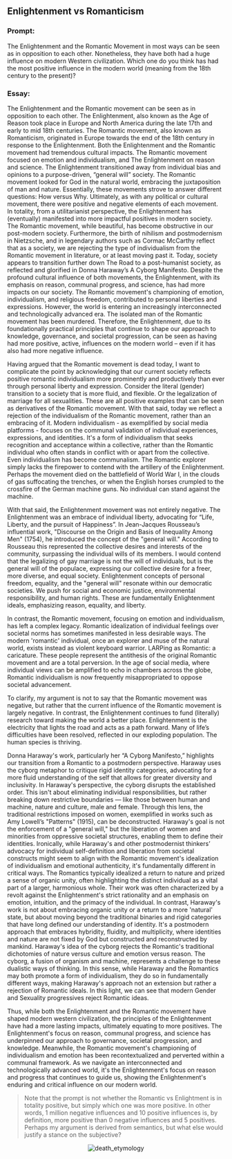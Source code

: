 ## Enlightenment vs Romanticism 

### Prompt:
The Enlightenment and the Romantic Movement in most ways can be seen as in opposition to each other. Nonetheless, they have both had a huge influence on modern Western civilization. Which one do you think has had the most positive influence in the modern world (meaning from the 18th century to the present)?

### Essay:
The Enlightenment and the Romantic movement can be seen as in opposition to each other. The Enlightenment, also known as the Age of Reason took place in Europe and North America during the late 17th and early to mid 18th centuries. The Romantic movement, also known as Romanticism, originated in Europe towards the end of the 18th century in response to the Enlightenment. Both the Enlightenment and the Romantic movement had tremendous cultural impacts. The Romantic movement focused on emotion and individualism, and The Enlightenment on reason and science. The Enlightenment transitioned away from individual bias and opinions to a purpose-driven, “general will” society. The Romantic movement looked for God in the natural world, embracing the juxtaposition of man and nature. Essentially, these movements strove to answer different questions: How versus Why. Ultimately, as with any political or cultural movement, there were positive and negative elements of each movement. In totality, from a utilitarianist perspective, the Enlightenment has (eventually) manifested into more impactful positives in modern society. The Romantic movement, while beautiful, has become obstructive in our post-modern society. Furthermore, the birth of nihilism and postmodernism in Nietzsche, and in legendary authors such as Cormac McCarthy reflect that as a society, we are rejecting the type of individualism from the Romantic movement in literature, or at least moving past it. Today, society appears to transition further down The Road to a post-humanist society, as reflected and glorified in Donna Haraway’s A Cyborg Manifesto. Despite the profound cultural influence of both movements, the Enlightenment, with its emphasis on reason, communal progress, and science, has had more impacts on our society. The Romantic movement's championing of emotion, individualism, and religious freedom, contributed to personal liberties and expressions. However, the world is entering an increasingly interconnected and technologically advanced era. The isolated man of the Romantic movement has been murdered. Therefore, the Enlightenment, due to its foundationally practical principles that continue to shape our approach to knowledge, governance, and societal progression, can be seen as having had more positive, active, influences on the modern world – even if it has also had more negative influence.

Having argued that the Romantic movement is dead today, I want to complicate the point by acknowledging that our current society reflects positive romantic individualism more prominently and productively than ever through personal liberty and expression. Consider the literal (gender) transition to a society that is more fluid, and flexible. Or the legalization of marriage for all sexualities. These are all positive examples that can be seen as derivatives of the Romantic movement. With that said, today we reflect a rejection of the individualism of the Romantic movement, rather than an embracing of it. Modern individualism - as exemplified by social media platforms - focuses on the communal validation of individual experiences, expressions, and identities. It's a form of individualism that seeks recognition and acceptance within a collective, rather than the Romantic individual who often stands in conflict with or apart from the collective. Even individualism has become communalism. The Romantic explorer simply lacks the firepower to contend with the artillery of the Enlightenment. Perhaps the movement died on the battlefield of World War I, in the clouds of gas suffocating the trenches, or when the English horses crumpled to the crossfire of the German machine guns. No individual can stand against the machine. 

With that said, the Enlightenment movement was not entirely negative. The Enlightenment was an embrace of individual liberty, advocating for “Life, Liberty, and the pursuit of Happiness”. In Jean-Jacques Rousseau’s influential work, "Discourse on the Origin and Basis of Inequality Among Men" (1754), he introduced the concept of the "general will." According to Rousseau this represented the collective desires and interests of the community, surpassing the individual wills of its members. I would contend that the legalizing of gay marriage is not the will of individuals, but is the general will of the populace, expressing our collective desire for a freer, more diverse, and equal society. Enlightenment concepts of personal freedom, equality, and the "general will" resonate within our democratic societies. We push for social and economic justice, environmental responsibility, and human rights. These are fundamentally Enlightenment ideals, emphasizing reason, equality, and liberty. 

In contrast, the Romantic movement, focusing on emotion and individualism, has left a complex legacy. Romantic idealization of individual feelings over societal norms has sometimes manifested in less desirable ways. The modern 'romantic' individual, once an explorer and muse of the natural world, exists instead as violent keyboard warrior. LARPing as Romantic: a caricature. These people represent the antithesis of the original Romantic movement and are a total perversion. In the age of social media, where individual views can be amplified to echo in chambers across the globe, Romantic individualism is now frequently misappropriated to oppose societal advancement. 

To clarify, my argument is not to say that the Romantic movement was negative, but rather that the current influence of the Romantic movement is largely negative. In contrast, the Enlightenment continues to fund (literally) research toward making the world a better place. Enlightenment is the electricity that lights the road and acts as a path forward. Many of life’s difficulties have been resolved, reflected in our exploding population. The human species is thriving. 

Donna Haraway's work, particularly her “A Cyborg Manifesto,” highlights our transition from a Romantic to a postmodern perspective. Haraway uses the cyborg metaphor to critique rigid identity categories, advocating for a more fluid understanding of the self that allows for greater diversity and inclusivity. In Haraway's perspective, the cyborg disrupts the established order. This isn't about eliminating individual responsibilities, but rather breaking down restrictive boundaries — like those between human and machine, nature and culture, male and female. Through this lens, the traditional restrictions imposed on women, exemplified in works such as Amy Lowell’s "Patterns" (1915), can be deconstructed. Haraway's goal is not the enforcement of a "general will," but the liberation of women and minorities from oppressive societal structures, enabling them to define their identities. Ironically, while Haraway's and other postmodernist thinkers’ advocacy for individual self-definition and liberation from societal constructs might seem to align with the Romantic movement's idealization of individualism and emotional authenticity, it's fundamentally different in critical ways. The Romantics typically idealized a return to nature and prized a sense of organic unity, often highlighting the distinct individual as a vital part of a larger, harmonious whole. Their work was often characterized by a revolt against the Enlightenment's strict rationality and an emphasis on emotion, intuition, and the primacy of the individual. In contrast, Haraway's work is not about embracing organic unity or a return to a more 'natural' state, but about moving beyond the traditional binaries and rigid categories that have long defined our understanding of identity. It's a postmodern approach that embraces hybridity, fluidity, and multiplicity, where identities and nature are not fixed by God but constructed and reconstructed by mankind. Haraway's idea of the cyborg rejects the Romantic's traditional dichotomies of nature versus culture and emotion versus reason. The cyborg, a fusion of organism and machine, represents a challenge to these dualistic ways of thinking. In this sense, while Haraway and the Romantics may both promote a form of individualism, they do so in fundamentally different ways, making Haraway's approach not an extension but rather a rejection of Romantic ideals. In this light, we can see that modern Gender and Sexuality progressives reject Romantic ideas. 

Thus, while both the Enlightenment and the Romantic movement have shaped modern western civilization, the principles of the Enlightenment have had a more lasting impacts, ultimately equating to more positives. The Enlightenment's focus on reason, communal progress, and science has underpinned our approach to governance, societal progression, and knowledge. Meanwhile, the Romantic movement's championing of individualism and emotion has been recontextualized and perverted within a communal framework. As we navigate an interconnected and technologically advanced world, it's the Enlightenment's focus on reason and progress that continues to guide us, showing the Enlightenment's enduring and critical influence on our modern world.

> Note that the prompt is not whether the Romantic vs Enlightment is in totality positive, but simply which one was more positive. In other words, 1 million negative influences and 10 positive influences is, by definition, more positive than 0 negative influences and 5 positives. Perhaps my argument is derived from semantics, but what else would justify a stance on the subjective?

<div style="display: flex; align-items: center; justify-content: center; max-width: 100%;">
    <img src="/writing/images/enlightenment.png" alt="death_etymology" style="max-width: 100%; max-height: 100%;">
</div>